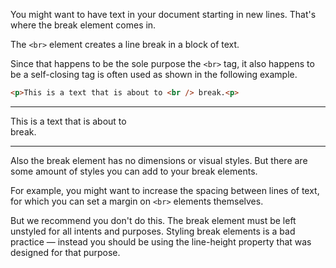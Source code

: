 You might want to have text in your document starting in new lines. That's where the break element comes in.

The `<br>` element creates a line break in a block of text. 

Since that happens to be the sole purpose the `<br>` tag, it also happens to be a self-closing tag is often used as shown in the following example.

```html
<p>This is a text that is about to <br /> break.<p>
```

---
<p>This is a text that is about to <br /> break.<p>

---


Also the break element has no dimensions or visual styles. But there are some amount of styles you can add to your break elements.

For example, you might want to increase the spacing between lines of text, for which you can set a margin on `<br>` elements themselves.

But we recommend you don't do this. The break element must be left unstyled for all intents and purposes. Styling break elements is a bad practice — instead you should be using the line-height property that was designed for that purpose.